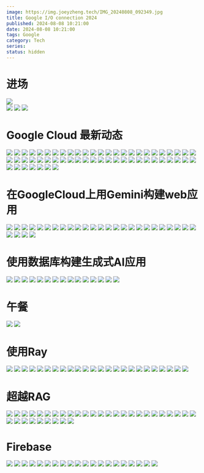 ```yaml
---
image: https://img.joeyzheng.tech/IMG_20240808_092349.jpg
title: Google I/O connection 2024
published: 2024-08-08 10:21:00
date: 2024-08-08 10:21:00
tags: Google
category: Tech
series: 
status: hidden
---
```

# 进场
![](https://img.joeyzheng.tech/IMG_20240808_085247.jpg)  
![](https://img.joeyzheng.tech/IMG_20240808_092020.jpg)
![](https://img.joeyzheng.tech/IMG_20240808_092349.jpg)
![](https://img.joeyzheng.tech/IMG_20240808_093605.jpg)
# Google Cloud 最新动态
![](https://img.joeyzheng.tech/IMG_20240808_100129.jpg)
![](https://img.joeyzheng.tech/IMG_20240808_100156.jpg)
![](https://img.joeyzheng.tech/IMG_20240808_100243.jpg)
![](https://img.joeyzheng.tech/IMG_20240808_100344.jpg)
![](https://img.joeyzheng.tech/IMG_20240808_100549.jpg)
![](https://img.joeyzheng.tech/IMG_20240808_100742.jpg)
![](https://img.joeyzheng.tech/IMG_20240808_100828.jpg)
![](https://img.joeyzheng.tech/IMG_20240808_100939.jpg)
![](https://img.joeyzheng.tech/IMG_20240808_101030.jpg)
![](https://img.joeyzheng.tech/IMG_20240808_101107.jpg)
![](https://img.joeyzheng.tech/IMG_20240808_101110.jpg)
![](https://img.joeyzheng.tech/IMG_20240808_101128.jpg)
![](https://img.joeyzheng.tech/IMG_20240808_101159.jpg)
![](https://img.joeyzheng.tech/IMG_20240808_101236.jpg)
![](https://img.joeyzheng.tech/IMG_20240808_101310.jpg)
![](https://img.joeyzheng.tech/IMG_20240808_101343.jpg)
![](https://img.joeyzheng.tech/IMG_20240808_101358.jpg)
![](https://img.joeyzheng.tech/IMG_20240808_101422.jpg)
![](https://img.joeyzheng.tech/IMG_20240808_101441.jpg)
![](https://img.joeyzheng.tech/IMG_20240808_101549.jpg)
![](https://img.joeyzheng.tech/IMG_20240808_101634.jpg)
![](https://img.joeyzheng.tech/IMG_20240808_101707.jpg)
![](https://img.joeyzheng.tech/IMG_20240808_101810.jpg)
![](https://img.joeyzheng.tech/IMG_20240808_102021.jpg)
![](https://img.joeyzheng.tech/IMG_20240808_102048.jpg)
![](https://img.joeyzheng.tech/IMG_20240808_102131.jpg)
![](https://img.joeyzheng.tech/IMG_20240808_102232.jpg)
![](https://img.joeyzheng.tech/IMG_20240808_102305.jpg)
![](https://img.joeyzheng.tech/IMG_20240808_102345.jpg)
![](https://img.joeyzheng.tech/IMG_20240808_102500.jpg)
![](https://img.joeyzheng.tech/IMG_20240808_102531.jpg)
![](https://img.joeyzheng.tech/IMG_20240808_102552.jpg)
![](https://img.joeyzheng.tech/IMG_20240808_102634.jpg)
![](https://img.joeyzheng.tech/IMG_20240808_102710.jpg)
![](https://img.joeyzheng.tech/IMG_20240808_102730.jpg)
![](https://img.joeyzheng.tech/IMG_20240808_102823.jpg)
![](https://img.joeyzheng.tech/IMG_20240808_102837.jpg)
![](https://img.joeyzheng.tech/IMG_20240808_102907.jpg)
![](https://img.joeyzheng.tech/IMG_20240808_103014.jpg)
![](https://img.joeyzheng.tech/IMG_20240808_103055.jpg)
![](https://img.joeyzheng.tech/IMG_20240808_103125.jpg)
![](https://img.joeyzheng.tech/IMG_20240808_103150.jpg)
![](https://img.joeyzheng.tech/IMG_20240808_103159.jpg)
![](https://img.joeyzheng.tech/IMG_20240808_103210.jpg)
![](https://img.joeyzheng.tech/IMG_20240808_103259.jpg)
![](https://img.joeyzheng.tech/IMG_20240808_103349.jpg)
![](https://img.joeyzheng.tech/IMG_20240808_103422.jpg)
![](https://img.joeyzheng.tech/IMG_20240808_103442.jpg)
![](https://img.joeyzheng.tech/IMG_20240808_103512.jpg)
![](https://img.joeyzheng.tech/IMG_20240808_103549.jpg)
![](https://img.joeyzheng.tech/IMG_20240808_103553.jpg)
![](https://img.joeyzheng.tech/IMG_20240808_103712.jpg)
![](https://img.joeyzheng.tech/IMG_20240808_103727.jpg)
![](https://img.joeyzheng.tech/IMG_20240808_103807.jpg)
![](https://img.joeyzheng.tech/IMG_20240808_103915.jpg)
![](https://img.joeyzheng.tech/IMG_20240808_103952.jpg)
![](https://img.joeyzheng.tech/IMG_20240808_104014.jpg)

# 在GoogleCloud上用Gemini构建web应用
![](https://img.joeyzheng.tech/IMG_20240808_104607.jpg)
![](https://img.joeyzheng.tech/IMG_20240808_104632.jpg)
![](https://img.joeyzheng.tech/IMG_20240808_104739.jpg)
![](https://img.joeyzheng.tech/IMG_20240808_104745.jpg)
![](https://img.joeyzheng.tech/IMG_20240808_105042.jpg)
![](https://img.joeyzheng.tech/IMG_20240808_105318.jpg)
![](https://img.joeyzheng.tech/IMG_20240808_105807.jpg)
![](https://img.joeyzheng.tech/IMG_20240808_110440.jpg)
![](https://img.joeyzheng.tech/IMG_20240808_110456.jpg)
![](https://img.joeyzheng.tech/IMG_20240808_110517.jpg)
![](https://img.joeyzheng.tech/IMG_20240808_110742.jpg)
![](https://img.joeyzheng.tech/IMG_20240808_110852.jpg)
![](https://img.joeyzheng.tech/IMG_20240808_111210.jpg)
![](https://img.joeyzheng.tech/IMG_20240808_111354.jpg)
![](https://img.joeyzheng.tech/IMG_20240808_111812.jpg)
![](https://img.joeyzheng.tech/IMG_20240808_111818.jpg)
![](https://img.joeyzheng.tech/IMG_20240808_111918.jpg)
![](https://img.joeyzheng.tech/IMG_20240808_112023.jpg)
![](https://img.joeyzheng.tech/IMG_20240808_112227.jpg)
![](https://img.joeyzheng.tech/IMG_20240808_112321.jpg)
![](https://img.joeyzheng.tech/IMG_20240808_112603.jpg)
![](https://img.joeyzheng.tech/IMG_20240808_112619.jpg)
![](https://img.joeyzheng.tech/IMG_20240808_112743.jpg)
![](https://img.joeyzheng.tech/IMG_20240808_112804.jpg)
![](https://img.joeyzheng.tech/IMG_20240808_112946.jpg)
![](https://img.joeyzheng.tech/IMG_20240808_113030.jpg)
![](https://img.joeyzheng.tech/IMG_20240808_113212.jpg)
![](https://img.joeyzheng.tech/IMG_20240808_113229.jpg)
![](https://img.joeyzheng.tech/IMG_20240808_113402.jpg)

# 使用数据库构建生成式AI应用
![](https://img.joeyzheng.tech/IMG_20240808_114249.jpg)
![](https://img.joeyzheng.tech/IMG_20240808_114321.jpg)
![](https://img.joeyzheng.tech/IMG_20240808_114411.jpg)
![](https://img.joeyzheng.tech/IMG_20240808_114432.jpg)
![](https://img.joeyzheng.tech/IMG_20240808_114527.jpg)
![](https://img.joeyzheng.tech/IMG_20240808_114556.jpg)
![](https://img.joeyzheng.tech/IMG_20240808_115054.jpg)
![](https://img.joeyzheng.tech/IMG_20240808_115435.jpg)
![](https://img.joeyzheng.tech/IMG_20240808_115659.jpg)
![](https://img.joeyzheng.tech/IMG_20240808_115819.jpg)
![](https://img.joeyzheng.tech/IMG_20240808_120221.jpg)
![](https://img.joeyzheng.tech/IMG_20240808_120443.jpg)
![](https://img.joeyzheng.tech/IMG_20240808_120837.jpg)
![](https://img.joeyzheng.tech/IMG_20240808_120840.jpg)
![](https://img.joeyzheng.tech/IMG_20240808_121255.jpg)
# 午餐
![](https://img.joeyzheng.tech/IMG_20240808_122522.jpg)
![](https://img.joeyzheng.tech/IMG_20240808_122537.jpg)
# 使用Ray
![](https://img.joeyzheng.tech/IMG_20240808_132530.jpg)
![](https://img.joeyzheng.tech/IMG_20240808_132713.jpg)
![](https://img.joeyzheng.tech/IMG_20240808_132929.jpg)
![](https://img.joeyzheng.tech/IMG_20240808_133059.jpg)
![](https://img.joeyzheng.tech/IMG_20240808_133149.jpg)
![](https://img.joeyzheng.tech/IMG_20240808_133204.jpg)
![](https://img.joeyzheng.tech/IMG_20240808_133313.jpg)
![](https://img.joeyzheng.tech/IMG_20240808_133356.jpg)
![](https://img.joeyzheng.tech/IMG_20240808_134005.jpg)
![](https://img.joeyzheng.tech/IMG_20240808_134158.jpg)
![](https://img.joeyzheng.tech/IMG_20240808_134355.jpg)
![](https://img.joeyzheng.tech/IMG_20240808_134533.jpg)
![](https://img.joeyzheng.tech/IMG_20240808_134648.jpg)
![](https://img.joeyzheng.tech/IMG_20240808_134758.jpg)
![](https://img.joeyzheng.tech/IMG_20240808_134857.jpg)
![](https://img.joeyzheng.tech/IMG_20240808_135207.jpg)
![](https://img.joeyzheng.tech/IMG_20240808_135404.jpg)
![](https://img.joeyzheng.tech/IMG_20240808_135728.jpg)
![](https://img.joeyzheng.tech/IMG_20240808_135815.jpg)
![](https://img.joeyzheng.tech/IMG_20240808_135842.jpg)
![](https://img.joeyzheng.tech/IMG_20240808_140103.jpg)
![](https://img.joeyzheng.tech/IMG_20240808_140124.jpg)
![](https://img.joeyzheng.tech/IMG_20240808_140309.jpg)
![](https://img.joeyzheng.tech/IMG_20240808_140343.jpg)
# 超越RAG
![](https://img.joeyzheng.tech/IMG_20240808_141549.jpg)
![](https://img.joeyzheng.tech/IMG_20240808_141634.jpg)
![](https://img.joeyzheng.tech/IMG_20240808_141731.jpg)
![](https://img.joeyzheng.tech/IMG_20240808_141823.jpg)
![](https://img.joeyzheng.tech/IMG_20240808_141904.jpg)
![](https://img.joeyzheng.tech/IMG_20240808_141952.jpg)
![](https://img.joeyzheng.tech/IMG_20240808_142130.jpg)
![](https://img.joeyzheng.tech/IMG_20240808_142154.jpg)
![](https://img.joeyzheng.tech/IMG_20240808_142258.jpg)
![](https://img.joeyzheng.tech/IMG_20240808_142417.jpg)
![](https://img.joeyzheng.tech/IMG_20240808_142512.jpg)
![](https://img.joeyzheng.tech/IMG_20240808_142556.jpg)
![](https://img.joeyzheng.tech/IMG_20240808_142646.jpg)
![](https://img.joeyzheng.tech/IMG_20240808_142725.jpg)
![](https://img.joeyzheng.tech/IMG_20240808_142835.jpg)
![](https://img.joeyzheng.tech/IMG_20240808_143055.jpg)
![](https://img.joeyzheng.tech/IMG_20240808_143138.jpg)
![](https://img.joeyzheng.tech/IMG_20240808_143323.jpg)
![](https://img.joeyzheng.tech/IMG_20240808_143401.jpg)
![](https://img.joeyzheng.tech/IMG_20240808_143434.jpg)
![](https://img.joeyzheng.tech/IMG_20240808_143536.jpg)
![](https://img.joeyzheng.tech/IMG_20240808_143603.jpg)
![](https://img.joeyzheng.tech/IMG_20240808_143640.jpg)
![](https://img.joeyzheng.tech/IMG_20240808_143711.jpg)
![](https://img.joeyzheng.tech/IMG_20240808_143747.jpg)
![](https://img.joeyzheng.tech/IMG_20240808_143758.jpg)
![](https://img.joeyzheng.tech/IMG_20240808_143832.jpg)
![](https://img.joeyzheng.tech/IMG_20240808_143900.jpg)
![](https://img.joeyzheng.tech/IMG_20240808_144013.jpg)
![](https://img.joeyzheng.tech/IMG_20240808_144130.jpg)
![](https://img.joeyzheng.tech/IMG_20240808_144418.jpg)
![](https://img.joeyzheng.tech/IMG_20240808_144435.jpg)
![](https://img.joeyzheng.tech/IMG_20240808_144649.jpg)
![](https://img.joeyzheng.tech/IMG_20240808_144759.jpg)
# Firebase
![](https://img.joeyzheng.tech/IMG_20240808_150603.jpg)
![](https://img.joeyzheng.tech/IMG_20240808_150617.jpg)
![](https://img.joeyzheng.tech/IMG_20240808_150639.jpg)
![](https://img.joeyzheng.tech/IMG_20240808_150658.jpg)
![](https://img.joeyzheng.tech/IMG_20240808_150749.jpg)
![](https://img.joeyzheng.tech/IMG_20240808_150813.jpg)
![](https://img.joeyzheng.tech/IMG_20240808_150913.jpg)
![](https://img.joeyzheng.tech/IMG_20240808_150927.jpg)
![](https://img.joeyzheng.tech/IMG_20240808_151027.jpg)
![](https://img.joeyzheng.tech/IMG_20240808_151200.jpg)
![](https://img.joeyzheng.tech/IMG_20240808_151312.jpg)
![](https://img.joeyzheng.tech/IMG_20240808_151329.jpg)
![](https://img.joeyzheng.tech/IMG_20240808_151538.jpg)
![](https://img.joeyzheng.tech/IMG_20240808_151603.jpg)
![](https://img.joeyzheng.tech/IMG_20240808_151719.jpg)
![](https://img.joeyzheng.tech/IMG_20240808_151850.jpg)
![](https://img.joeyzheng.tech/IMG_20240808_152755.jpg)
![](https://img.joeyzheng.tech/IMG_20240808_152904.jpg)
![](https://img.joeyzheng.tech/IMG_20240808_153030.jpg)
![](https://img.joeyzheng.tech/IMG_20240808_153108.jpg)